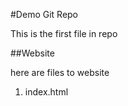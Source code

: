 #Demo Git Repo

This is the first file in repo

##Website

here are files to website
1. index.html


